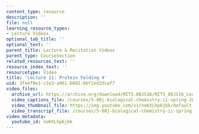 ```yaml
---
content_type: resource
description: ''
file: null
learning_resource_types:
- Lecture Videos
optional_tab_title: ''
optional_text: ''
parent_title: Lecture & Recitation Videos
parent_type: CourseSection
related_resources_text: ''
resource_index_text: ''
resourcetype: Video
title: 'Lecture 11: Protein Folding 4'
uid: 3feef0e1-c2a3-a961-b082-bbf1ed2dcaf7
video_files:
  archive_url: https://archive.org/download/MIT5.08JS16/MIT5_08JS16_Lecture_11_300k.mp4
  video_captions_file: /courses/5-08j-biological-chemistry-ii-spring-2016/c4d8a3c98fad5d7d9654ccf2e36dffb5_noKXLhp6jbk.vtt
  video_thumbnail_file: https://img.youtube.com/vi/noKXLhp6jbk/default.jpg
  video_transcript_file: /courses/5-08j-biological-chemistry-ii-spring-2016/ae03b992ca3b01ea2669b07b6d56bc86_noKXLhp6jbk.pdf
video_metadata:
  youtube_id: noKXLhp6jbk
---
```

